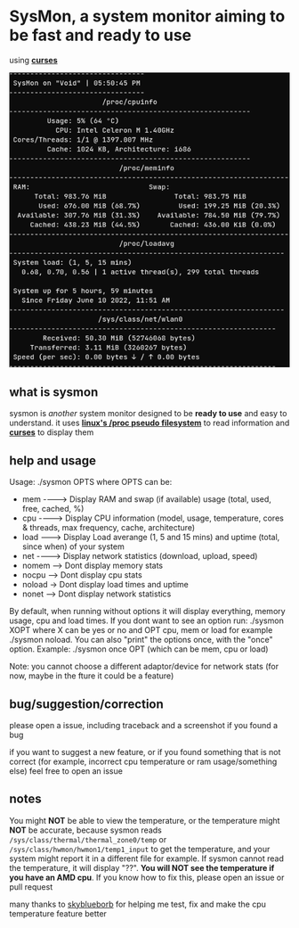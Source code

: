 # SysMon, a system monitor aiming to be fast and ready to use

using [**curses**](https://docs.python.org/3/howto/curses.html)

![sysmon screenshot](sysmon-screen.png)

## what is sysmon
sysmon is *another* system monitor designed to be **ready to use** and easy to understand. it uses [**linux's /proc pseudo filesystem**](https://www.kernel.org/doc/html/latest/filesystems/proc.html) to read information and [**curses**](https://docs.python.org/3/howto/curses.html) to display them

## help and usage
Usage: ./sysmon OPTS where OPTS can be:
+ mem ----> Display RAM and swap (if available) usage (total, used, free, cached, %)
+ cpu ----> Display CPU information (model, usage, temperature, cores & threads, max frequency, cache, architecture)
+ load ---> Display Load averange (1, 5 and 15 mins) and uptime (total, since when) of your system
+ net ----> Display network statistics (download, upload, speed)
+ nomem --> Dont display memory stats
+ nocpu --> Dont display cpu stats
+ noload -> Dont display load times and uptime
+ nonet --> Dont display network statistics

By default, when running without options it will display everything, memory usage, cpu and load times. If you dont want to see an option run: ./sysmon XOPT where X can be yes or no and OPT cpu, mem or load for example ./sysmon noload. You can also "print" the options once, with the "once" option. Example: ./sysmon once OPT (which can be mem, cpu or load)

Note: you cannot choose a different adaptor/device for network stats (for now, maybe in the fture it could be a feature)

## bug/suggestion/correction
please open a issue, including traceback and a screenshot if you found a bug

if you want to suggest a new feature, or if you found something that is not correct (for example, incorrect cpu temperature or ram usage/something else) feel free to open an issue

## notes
You might **NOT** be able to view the temperature, or the temperature might **NOT** be accurate, because sysmon reads `/sys/class/thermal/thermal_zone0/temp` or `/sys/class/hwmon/hwmon1/temp1_input` to get the temperature, and your system might report it in a different file for example. If sysmon cannot read the temperature, it will display "??". **You will NOT see the temperature if you have an AMD cpu**. If you know how to fix this, please open an issue or pull request 

many thanks to [skyblueborb](https://github.com/skyblueborb) for helping me test, fix and make the cpu temperature feature better
